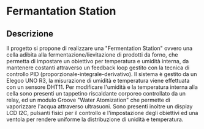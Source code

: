# Fermantation Station
## Descrizione
Il progetto si propone di realizzare una "Fermentation Station" ovvero una cella adibita alla fermentazione/lievitazione di prodotti da forno, che permetta di impostare un obiettivo per temperatura e umidità interna, da mantenere costanti attraverso un feedback loop gestito con la tecnica di controllo PID (proporzionale-integrale-derivativo). Il sistema è gestito da un Elegoo UNO R3, la misurazione di umidità e temperatura viene effettuata con un sensore DHT11. Per modificare l'umidità e la temperatura interna alla cella sono presenti un tappetino riscaldante corporeo controllato da un relay, ed un modulo Groove "Water Atomization" che permette di vaporizzare l'acqua attraverso ultrasuoni. Sono presenti inoltre un display LCD I2C, pulsanti fisici per il controllo e l'impostazione degli obiettivi ed una ventola per rendere uniforme la distribuzione di unidità e temperatura.
